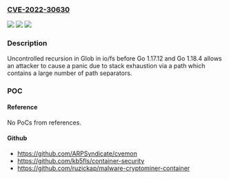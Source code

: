 ### [CVE-2022-30630](https://cve.mitre.org/cgi-bin/cvename.cgi?name=CVE-2022-30630)
![](https://img.shields.io/static/v1?label=Product&message=io%2Ffs&color=blue)
![](https://img.shields.io/static/v1?label=Version&message=%3D%200%20&color=brighgreen)
![](https://img.shields.io/static/v1?label=Vulnerability&message=CWE-674%3A%20Uncontrolled%20Recursion&color=brighgreen)

### Description

Uncontrolled recursion in Glob in io/fs before Go 1.17.12 and Go 1.18.4 allows an attacker to cause a panic due to stack exhaustion via a path which contains a large number of path separators.

### POC

#### Reference
No PoCs from references.

#### Github
- https://github.com/ARPSyndicate/cvemon
- https://github.com/kb5fls/container-security
- https://github.com/ruzickap/malware-cryptominer-container

